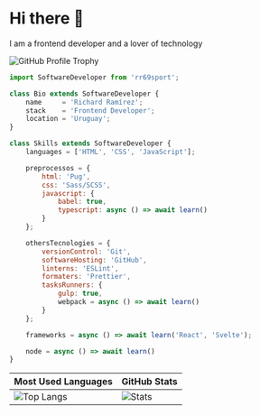 # Hi there 👋

I am a frontend developer and a lover of technology

![GitHub Profile Trophy](https://github-profile-trophy.vercel.app/?username=rr69sport&theme=darkhub)

```js
import SoftwareDeveloper from 'rr69sport';

class Bio extends SoftwareDeveloper {
    name     = 'Richard Ramírez';
    stack    = 'Frontend Developer';
    location = 'Uruguay';
}

class Skills extends SoftwareDeveloper {
    languages = ['HTML', 'CSS', 'JavaScript'];

    preprocessos = {
        html: 'Pug',
        css: 'Sass/SCSS',
        javascript: {
            babel: true,
            typescript: async () => await learn()
        }
    };

    othersTecnologies = {
        versionControl: 'Git',
        softwareHosting: 'GitHub',
        linterns: 'ESLint',
        formaters: 'Prettier',
        tasksRunners: {
            gulp: true,
            webpack = async () => await learn()
        }
    };

    frameworks = async () => await learn('React', 'Svelte');

    node = async () => await learn()
}
```

| Most Used Languages                                                                                                                                                                      | GitHub Stats                                                                                                                                                |
| ---------------------------------------------------------------------------------------------------------------------------------------------------------------------------------------- | ----------------------------------------------------------------------------------------------------------------------------------------------------------- |
| ![Top Langs](https://github-readme-stats.vercel.app/api/top-langs/?username=rr69sport&show_icons=true&hide_title=true&hide_border=true&bg_color=0d1117&text_color=f0f6fc&layout=compact) | ![Stats](https://github-readme-stats.vercel.app/api/?username=rr69sport&show_icons=true&hide_title=true&hide_border=true&bg_color=0d1117&text_color=f0f6fc) |
